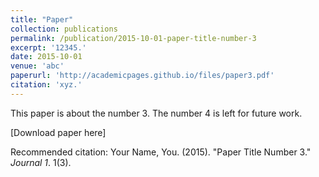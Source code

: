 ```yaml
---
title: "Paper"
collection: publications
permalink: /publication/2015-10-01-paper-title-number-3
excerpt: '12345.'
date: 2015-10-01
venue: 'abc'
paperurl: 'http://academicpages.github.io/files/paper3.pdf'
citation: 'xyz.'
---
```

This paper is about the number 3. The number 4 is left for future work.

[Download paper here]

<!--[(http://academicpages.github.io/files/paper3.pdf)-->

Recommended citation: Your Name, You. (2015). "Paper Title Number 3." <i>Journal 1</i>. 1(3).